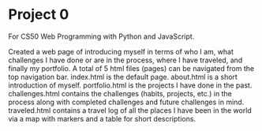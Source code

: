 # Project 0

For CS50 Web Programming with Python and JavaScript.

Created a web page of introducing myself in terms of who I am, what challenges I have done or are in the process, where I have traveled, and finally my portfolio.
A total of 5 html files (pages) can be navigated from the top navigation bar.
index.html is the default page.
about.html is a short introduction of myself.
portfolio.html is the projects I have done in the past.
challenges.html contains the challenges (habits, projects, etc.) in the process along with completed challenges and future challenges in mind.
traveled.html contains a travel log of all the places I have been in the world via a map with markers and a table for short descriptions.